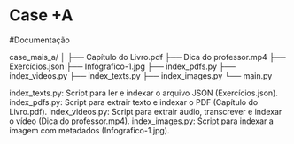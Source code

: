 # Case +A

#Documentação 


case_mais_a/
│
├── Capítulo do Livro.pdf
├── Dica do professor.mp4
├── Exercícios.json
├── Infografico-1.jpg
├── index_pdfs.py
├── index_videos.py
├── index_texts.py
├── index_images.py
└── main.py


index_texts.py: Script para ler e indexar o arquivo JSON (Exercícios.json).
index_pdfs.py: Script para extrair texto e indexar o PDF (Capítulo do Livro.pdf).
index_videos.py: Script para extrair áudio, transcrever e indexar o vídeo (Dica do professor.mp4).
index_images.py: Script para indexar a imagem com metadados (Infografico-1.jpg).
